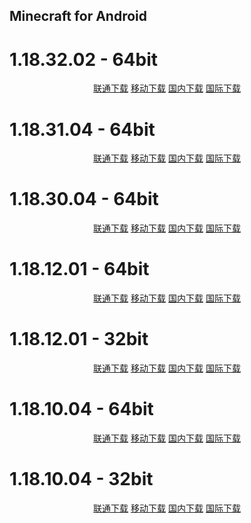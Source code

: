## Minecraft for Android

# 1.18.32.02 - 64bit

<p align="center">
    <a class="btn" href="https://download.fuibafuyu.cn/d/123/Program/Android/Minecraft/Minecraft_1.18.32.02_arm64-v8a.apk">联通下载</a>
    <a class="btn" href="https://download.fuibafuyu.cn/d/139/Program/Android/Minecraft/Minecraft_1.18.32.02_arm64-v8a.apk">移动下载</a>
    <a class="btn" rel="noopener noreferrer" href="https://download.fuibafuyu.cn/d/Ali/Program/Android/Minecraft/Minecraft_1.18.32.02_arm64-v8a.apk">国内下载</a>
    <a class="btn" href="https://download.fuibafuyu.cn/d/OD/Program/Android/Minecraft/Minecraft_1.18.32.02_arm64-v8a.apk">国际下载</a>
</p>

# 1.18.31.04 - 64bit

<p align="center">
    <a class="btn" href="https://download.fuibafuyu.cn/d/123/Program/Android/Minecraft/Minecraft_1.18.31.04_arm64-v8a.apk">联通下载</a>
    <a class="btn" href="https://download.fuibafuyu.cn/d/139/Program/Android/Minecraft/Minecraft_1.18.31.04_arm64-v8a.apk">移动下载</a>
    <a class="btn" rel="noopener noreferrer" href="https://download.fuibafuyu.cn/d/Ali/Program/Android/Minecraft/Minecraft_1.18.31.04_arm64-v8a.apk">国内下载</a>
    <a class="btn" href="https://download.fuibafuyu.cn/d/OD/Program/Android/Minecraft/Minecraft_1.18.31.04_arm64-v8a.apk">国际下载</a>
</p>

# 1.18.30.04 - 64bit

<p align="center">
    <a class="btn" href="https://download.fuibafuyu.cn/d/123/Program/Android/Minecraft/Minecraft_1.18.30.04_arm64-v8a.apk">联通下载</a>
    <a class="btn" href="https://download.fuibafuyu.cn/d/139/Program/Android/Minecraft/Minecraft_1.18.30.04_arm64-v8a.apk">移动下载</a>
    <a class="btn" rel="noopener noreferrer" href="https://download.fuibafuyu.cn/d/Ali/Program/Android/Minecraft/Minecraft_1.18.30.04_arm64-v8a.apk">国内下载</a>
    <a class="btn" href="https://download.fuibafuyu.cn/d/OD/Program/Android/Minecraft/Minecraft_1.18.30.04_arm64-v8a.apk">国际下载</a>
</p>

# 1.18.12.01 - 64bit

<p align="center">
    <a class="btn" href="https://download.fuibafuyu.cn/d/123/Program/Android/Minecraft/Minecraft_1.18.12.01_arm64-v8a.apk">联通下载</a>
    <a class="btn" href="https://download.fuibafuyu.cn/d/139/Program/Android/Minecraft/Minecraft_1.18.12.01_arm64-v8a.apk">移动下载</a>
    <a class="btn" rel="noopener noreferrer" href="https://download.fuibafuyu.cn/d/Ali/Program/Android/Minecraft/Minecraft_1.18.12.01_arm64-v8a.apk">国内下载</a>
    <a class="btn" href="https://download.fuibafuyu.cn/d/OD/Program/Android/Minecraft/Minecraft_1.18.12.01_arm64-v8a.apk">国际下载</a>
</p>

# 1.18.12.01 - 32bit

<p align="center">
    <a class="btn" href="https://download.fuibafuyu.cn/d/123/Program/Android/Minecraft/Minecraft_1.18.12.01_armeabi-v7a.apk">联通下载</a>
    <a class="btn" href="https://download.fuibafuyu.cn/d/139/Program/Android/Minecraft/Minecraft_1.18.12.01_armeabi-v7a.apk">移动下载</a>
    <a class="btn" rel="noopener noreferrer" href="https://download.fuibafuyu.cn/d/Ali/Program/Android/Minecraft/Minecraft_1.18.12.01_armeabi-v7a.apk">国内下载</a>
    <a class="btn" href="https://download.fuibafuyu.cn/d/OD/Program/Android/Minecraft/Minecraft_1.18.12.01_armeabi-v7a.apk">国际下载</a>
</p>

# 1.18.10.04 - 64bit

<p align="center">
    <a class="btn" href="https://download.fuibafuyu.cn/d/123/Program/Android/Minecraft/Minecraft_1.18.10.04_arm64-v8a.apk">联通下载</a>
    <a class="btn" href="https://download.fuibafuyu.cn/d/139/Program/Android/Minecraft/Minecraft_1.18.10.04_arm64-v8a.apk">移动下载</a>
    <a class="btn" rel="noopener noreferrer" href="https://download.fuibafuyu.cn/d/Ali/Program/Android/Minecraft/Minecraft_1.18.10.04_arm64-v8a.apk">国内下载</a>
    <a class="btn" href="https://download.fuibafuyu.cn/d/OD/Program/Android/Minecraft/Minecraft_1.18.10.04_arm64-v8a.apk">国际下载</a>
</p>

# 1.18.10.04 - 32bit

<p align="center">
    <a class="btn" href="https://download.fuibafuyu.cn/d/123/Program/Android/Minecraft/Minecraft_1.18.10.04_armeabi-v7a.apk">联通下载</a>
    <a class="btn" href="https://download.fuibafuyu.cn/d/139/Program/Android/Minecraft/Minecraft_1.18.10.04_armeabi-v7a.apk">移动下载</a>
    <a class="btn" rel="noopener noreferrer" href="https://download.fuibafuyu.cn/d/Ali/Program/Android/Minecraft/Minecraft_1.18.10.04_armeabi-v7a.apk">国内下载</a>
    <a class="btn" href="https://download.fuibafuyu.cn/d/OD/Program/Android/Minecraft/Minecraft_1.18.10.04_armeabi-v7a.apk">国际下载</a>
</p>
